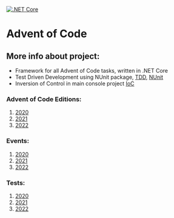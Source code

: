 [![.NET Core](https://github.com/mhalas/AdventOfCode/actions/workflows/dotnet-core.yml/badge.svg?branch=main)](https://github.com/mhalas/AdventOfCode/actions/workflows/dotnet-core.yml)

# Advent of Code

## More info about project:
- Framework for all Advent of Code tasks, written in .NET Core
- Test Driven Development using NUnit package, [TDD](https://en.wikipedia.org/wiki/Test-driven_development), [NUnit](https://github.com/nunit/nunit)
- Inversion of Control in main console project [IoC](https://en.wikipedia.org/wiki/Inversion_of_control)

### Advent of Code Editions:
1. [2020](https://adventofcode.com/2020)
2. [2021](https://adventofcode.com/2021)
2. [2022](https://adventofcode.com/2022)

### Events:
1. [2020](https://github.com/mhalas/AdventOfCode/tree/main/src/AdventOfCode.Tasks/Year2020)
2. [2021](https://github.com/mhalas/AdventOfCode/tree/main/src/AdventOfCode.Tasks/Year2021)
2. [2022](https://github.com/mhalas/AdventOfCode/tree/main/src/AdventOfCode.Tasks/Year2022)

### Tests:
1. [2020](https://github.com/mhalas/AdventOfCode/tree/main/src/AdventOfCode.Tests/Year2020)
2. [2021](https://github.com/mhalas/AdventOfCode/tree/main/src/AdventOfCode.Tests/Year2021)
2. [2022](https://github.com/mhalas/AdventOfCode/tree/main/src/AdventOfCode.Tests/Year2022)
